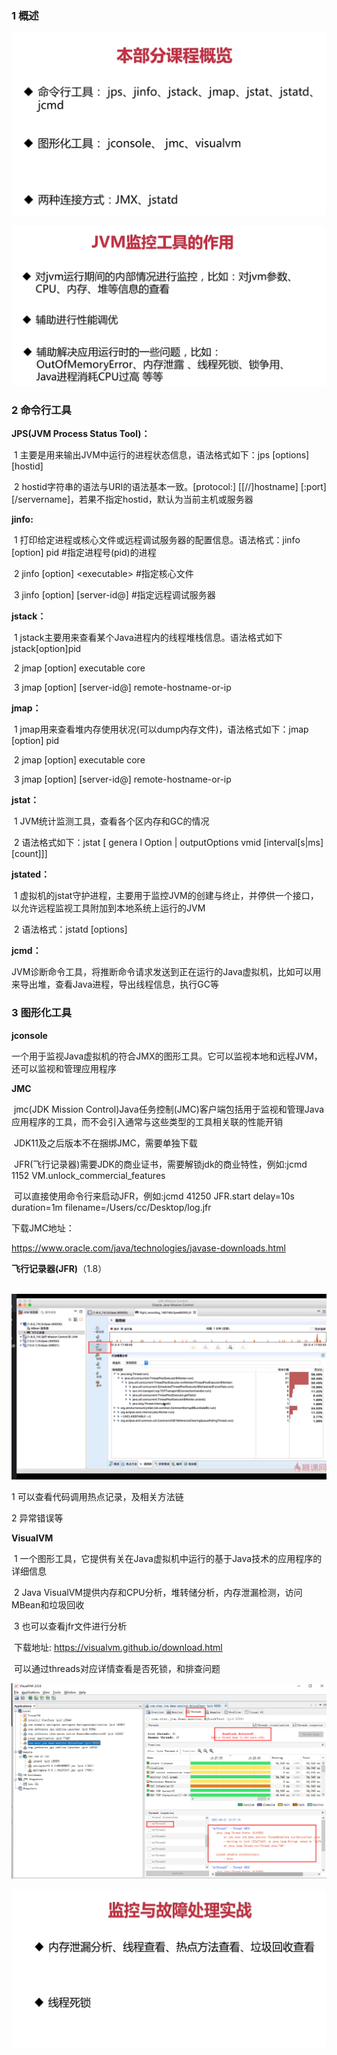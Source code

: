 ### 1 概述

![2](img/1.png)

![2](工具使用.assets/2-1615846115120.png)

### 2 命令行工具

**JPS(JVM Process Status Tool)：**

​	1 主要是用来输出JVM中运行的进程状态信息，语法格式如下：jps [options] [hostid]

​	2 hostid字符串的语法与URI的语法基本一致。[protocol:] [[//]hostname] [:port] [/servername]，若果不指定hostid，默认为当前主机或服务器

**jinfo:**

​	1 打印给定进程或核心文件或远程调试服务器的配置信息。语法格式：jinfo [option] pid #指定进程号(pid)的进程

​	2 jinfo [option] <executable<core>> #指定核心文件

​	3 jinfo [option] [server-id@] <remote-hostname-or-IP> #指定远程调试服务器

**jstack：**

​	1 jstack主要用来查看某个Java进程内的线程堆栈信息。语法格式如下jstack[option]pid

​	2 jmap [option] executable core

​	3 jmap [option] [server-id@] remote-hostname-or-ip

**jmap：**

​	1 jmap用来查看堆内存使用状况(可以dump内存文件)，语法格式如下：jmap [option] pid

​	2 jmap [option] executable core

​	3 jmap [option] [server-id@] remote-hostname-or-ip

**jstat：**

​	1 JVM统计监测工具，查看各个区内存和GC的情况

​	2 语法格式如下：jstat [ genera l Option | outputOptions vmid [interval[s|ms] [count]]]

**jstated：**

​	1 虚拟机的jstat守护进程，主要用于监控JVM的创建与终止，并停供一个接口，以允许远程监视工具附加到本地系统上运行的JVM

​	2 语法格式：jstatd [options]

**jcmd：**

​	JVM诊断命令工具，将推断命令请求发送到正在运行的Java虚拟机，比如可以用来导出堆，查看Java进程，导出线程信息，执行GC等

### 3 图形化工具

**jconsole**

一个用于监视Java虚拟机的符合JMX的图形工具。它可以监视本地和远程JVM，还可以监视和管理应用程序

**JMC**

​	jmc(JDK Mission Control)Java任务控制(JMC)客户端包括用于监视和管理Java应用程序的工具，而不会引入通常与这些类型的工具相关联的性能开销

​	JDK11及之后版本不在捆绑JMC，需要单独下载

​	JFR(飞行记录器)需要JDK的商业证书，需要解锁jdk的商业特性，例如:jcmd 1152 VM.unlock_commercial_features

​	可以直接使用命令行来启动JFR，例如:jcmd 41250 JFR.start delay=10s duration=1m filename=/Users/cc/Desktop/log.jfr

下载JMC地址：

https://www.oracle.com/java/technologies/javase-downloads.html

**飞行记录器(JFR)**（1.8）

​	![3](工具使用.assets/3.png)

1 可以查看代码调用热点记录，及相关方法链

2 异常错误等

**VisualVM**

​	1 一个图形工具，它提供有关在Java虚拟机中运行的基于Java技术的应用程序的详细信息

​	2 Java VisualVM提供内存和CPU分析，堆转储分析，内存泄漏检测，访问MBean和垃圾回收

​	3 也可以查看jfr文件进行分析

​	下载地址: https://visualvm.github.io/download.html

​	可以通过threads对应详情查看是否死锁，和排查问题

![4](工具使用.assets/4.jpg)



![5](工具使用.assets/5.png)



























